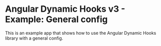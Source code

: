 # Angular Dynamic Hooks v3 - Example: General config

This is an example app that shows how to use the Angular Dynamic Hooks library with a general config.